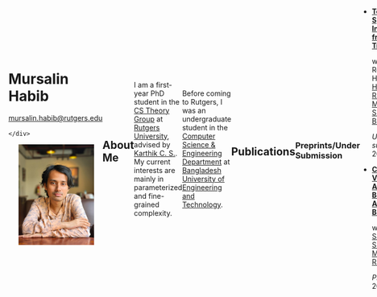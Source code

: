 <style>
    .header-section {
        display: flex;
        justify-content: space-between; /* this spaces the details and photo apart */
        align-items: center; /* vertically aligns content in the middle */
    }

    .profile-photo {
        width: 150px; /* or your desired width */
        margin-left: 20px; /* some space between the details and the photo */
    }

    .details {
        /* Adjustments for the left-side content. You can add more styles if needed */
    }
</style>


<div class="header-section">
    <div class="details">

# Mursalin Habib

[mursalin.habib@rutgers.edu](mailto:mursalin.habib@rutgers.edu)
<!-- - Room Number: **Add Room Number Here** -->

    </div>
<img src="/files/website-photo.jpg" alt="Mursalin Habib" class="profile-photo">
</div>

  
## About Me


I am a first-year PhD student in the [CS Theory Group](https://theory.cs.rutgers.edu/) at [Rutgers University](https://www.rutgers.edu/), advised by [Karthik C. S.](http://karthikcs.org/). My current interests are mainly in parameterized and fine-grained complexity.

Before coming to Rutgers, I was an undergraduate student in the [Computer Science & Engineering Department](https://cse.buet.ac.bd/) at [Bangladesh University of Engineering and Technology](https://www.buet.ac.bd/).


## Publications

### Preprints/Under Submission

- **[Terraces in Species Tree Inference from Gene Trees](https://www.biorxiv.org/content/10.1101/2022.11.21.517454v2)**
  
   with Kowshic Roy, Saem Hasan, [Atif Hasan Rahman](https://cse.buet.ac.bd/faculty_list/detail/atif), and [Md. Shamsuzzoha Bayzid](https://cse.buet.ac.bd/faculty_list/detail/bayzid).
  
   _Under submission_, 2023.
- **[Counting and Verifying Abelian Border Arrays of Binary Words](https://arxiv.org/abs/2111.00259)**
  
   with  [Md. Salman Shamil](https://s-shamil.github.io/), and [M. Sohel Rahman](https://cse.buet.ac.bd/faculty_list/detail/msrahman).
  
   _Preprint_, 2021. 

### Published Papers

<!-- - **[Title of the paper](LINK_TO_PAPER)**
  - Coauthors: Author1, Author2, etc.
  - Venue: XYZ Journal, Year -->
_Coming (hopefully) soon!_
